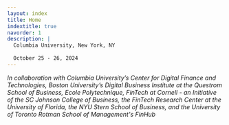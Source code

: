 ```yaml
---
layout: index
title: Home
indextitle: true
navorder: 1
description: |
  Columbia University, New York, NY
  
  October 25 - 26, 2024
---
```


*In collaboration with Columbia University’s Center for Digital Finance and Technologies, Boston University’s Digital Business Institute at the Questrom School of Business, Ecole Polytechnique, FinTech at Cornell - an Initiative of the SC Johnson College of Business, the FinTech Research Center at the University of Florida, the NYU Stern School of Business, and the University of Toronto Rotman School of Management's FinHub*
